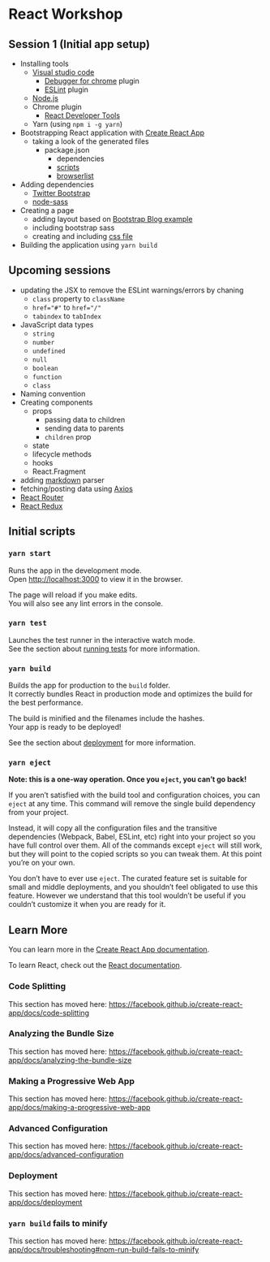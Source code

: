 # React Workshop

## Session 1 (Initial app setup)

- Installing tools
  - [Visual studio code](https://code.visualstudio.com/)
    - [Debugger for chrome](https://marketplace.visualstudio.com/items?itemName=msjsdiag.debugger-for-chrome) plugin
    - [ESLint](https://marketplace.visualstudio.com/items?itemName=dbaeumer.vscode-eslint) plugin
  - [Node.js](https://code.visualstudio.com/)
  - Chrome plugin
    - [React Developer Tools](https://chrome.google.com/webstore/detail/react-developer-tools/fmkadmapgofadopljbjfkapdkoienihi?hl=en)
  - Yarn (using `npm i -g yarn`)
- Bootstrapping React application with [Create React App](https://github.com/facebook/create-react-app)
  - taking a look of the generated files
    - package.json
      - dependencies
      - [scripts](#initial-scripts)
      - [browserlist](https://browserl.ist/)
- Adding dependencies
  - [Twitter Bootstrap](https://www.npmjs.com/package/bootstrap)
  - [node-sass](https://www.npmjs.com/package/node-sass)
- Creating a page
  - adding layout based on [Bootstrap Blog example](https://getbootstrap.com/docs/4.4/examples/blog/)
  - including bootstrap sass
  - creating and including [css file](./blog.css)
- Building the application using `yarn build`

## Upcoming sessions
- updating the JSX to remove the ESLint warnings/errors by chaning
  - `class` property to `className`
  - `href="#"` to `href="/"`
  - `tabindex` to `tabIndex`
- JavaScript data types 
  - `string`
  - `number`
  - `undefined`
  - `null`
  - `boolean`
  - `function`
  - `class`
- Naming convention
- Creating components
  - props
    - passing data to children
    - sending data to parents
    - `children` prop
  - state
  - lifecycle methods
  - hooks
  - React.Fragment
- adding [markdown](https://www.npmjs.com/package/markdown) parser
- fetching/posting data using [Axios](https://www.npmjs.com/package/axios)
- [React Router](https://reacttraining.com/react-router/web/guides/quick-start)
- [React Redux](https://redux.js.org)

## Initial scripts
### `yarn start`

Runs the app in the development mode.<br />
Open [http://localhost:3000](http://localhost:3000) to view it in the browser.

The page will reload if you make edits.<br />
You will also see any lint errors in the console.

### `yarn test`

Launches the test runner in the interactive watch mode.<br />
See the section about [running tests](https://facebook.github.io/create-react-app/docs/running-tests) for more information.

### `yarn build`

Builds the app for production to the `build` folder.<br />
It correctly bundles React in production mode and optimizes the build for the best performance.

The build is minified and the filenames include the hashes.<br />
Your app is ready to be deployed!

See the section about [deployment](https://facebook.github.io/create-react-app/docs/deployment) for more information.

### `yarn eject`

**Note: this is a one-way operation. Once you `eject`, you can’t go back!**

If you aren’t satisfied with the build tool and configuration choices, you can `eject` at any time. This command will remove the single build dependency from your project.

Instead, it will copy all the configuration files and the transitive dependencies (Webpack, Babel, ESLint, etc) right into your project so you have full control over them. All of the commands except `eject` will still work, but they will point to the copied scripts so you can tweak them. At this point you’re on your own.

You don’t have to ever use `eject`. The curated feature set is suitable for small and middle deployments, and you shouldn’t feel obligated to use this feature. However we understand that this tool wouldn’t be useful if you couldn’t customize it when you are ready for it.

## Learn More

You can learn more in the [Create React App documentation](https://facebook.github.io/create-react-app/docs/getting-started).

To learn React, check out the [React documentation](https://reactjs.org/).

### Code Splitting

This section has moved here: https://facebook.github.io/create-react-app/docs/code-splitting

### Analyzing the Bundle Size

This section has moved here: https://facebook.github.io/create-react-app/docs/analyzing-the-bundle-size

### Making a Progressive Web App

This section has moved here: https://facebook.github.io/create-react-app/docs/making-a-progressive-web-app

### Advanced Configuration

This section has moved here: https://facebook.github.io/create-react-app/docs/advanced-configuration

### Deployment

This section has moved here: https://facebook.github.io/create-react-app/docs/deployment

### `yarn build` fails to minify

This section has moved here: https://facebook.github.io/create-react-app/docs/troubleshooting#npm-run-build-fails-to-minify
